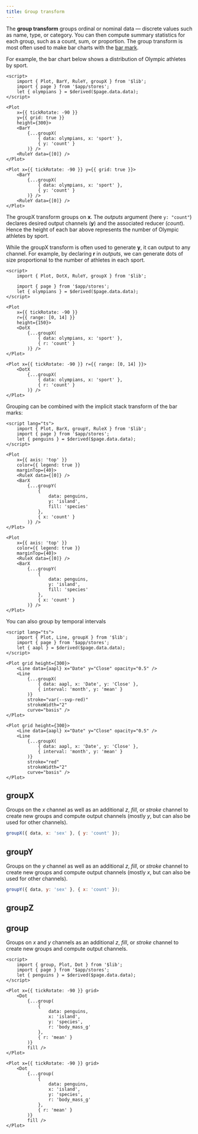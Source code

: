 ```yaml
---
title: Group transform
---
```


The **group transform** groups ordinal or nominal data — discrete values such as name, type, or category. You can then compute summary statistics for each group, such as a count, sum, or proportion. The group transform is most often used to make bar charts with the [bar mark](/marks/bar).

For example, the bar chart below shows a distribution of Olympic athletes by sport.

```svelte live
<script>
    import { Plot, BarY, RuleY, groupX } from '$lib';
    import { page } from '$app/stores';
    let { olympians } = $derived($page.data.data);
</script>

<Plot
    x={{ tickRotate: -90 }}
    y={{ grid: true }}
    height={300}>
    <BarY
        {...groupX(
            { data: olympians, x: 'sport' },
            { y: 'count' }
        )} />
    <RuleY data={[0]} />
</Plot>
```

```svelte
<Plot x={{ tickRotate: -90 }} y={{ grid: true }}>
    <BarY
        {...groupX(
            { data: olympians, x: 'sport' },
            { y: 'count' }
        )} />
    <RuleY data={[0]} />
</Plot>
```

The groupX transform groups on **x**. The _outputs_ argument (here `y: "count"`) declares desired output channels (**y**) and the associated reducer (_count_). Hence the height of each bar above represents the number of Olympic athletes by sport.

While the groupX transform is often used to generate **y**, it can output to any channel. For example, by declaring **r** in _outputs_, we can generate dots of size proportional to the number of athletes in each sport.

```svelte live
<script>
    import { Plot, DotX, RuleY, groupX } from '$lib';

    import { page } from '$app/stores';
    let { olympians } = $derived($page.data.data);
</script>

<Plot
    x={{ tickRotate: -90 }}
    r={{ range: [0, 14] }}
    height={150}>
    <DotX
        {...groupX(
            { data: olympians, x: 'sport' },
            { r: 'count' }
        )} />
</Plot>
```

```svelte
<Plot x={{ tickRotate: -90 }} r={{ range: [0, 14] }}>
    <DotX
        {...groupX(
            { data: olympians, x: 'sport' },
            { r: 'count' }
        )} />
</Plot>
```

Grouping can be combined with the implicit stack transform of the bar marks:

```svelte live
<script lang="ts">
    import { Plot, BarX, groupY, RuleX } from '$lib';
    import { page } from '$app/stores';
    let { penguins } = $derived($page.data.data);
</script>

<Plot
    x={{ axis: 'top' }}
    color={{ legend: true }}
    marginTop={40}>
    <RuleX data={[0]} />
    <BarX
        {...groupY(
            {
                data: penguins,
                y: 'island',
                fill: 'species'
            },
            { x: 'count' }
        )} />
</Plot>
```

```svelte
<Plot
    x={{ axis: 'top' }}
    color={{ legend: true }}
    marginTop={40}>
    <RuleX data={[0]} />
    <BarX
        {...groupY(
            {
                data: penguins,
                y: 'island',
                fill: 'species'
            },
            { x: 'count' }
        )} />
</Plot>
```

You can also group by temporal intervals

```svelte live
<script lang="ts">
    import { Plot, Line, groupX } from '$lib';
    import { page } from '$app/stores';
    let { aapl } = $derived($page.data.data);
</script>

<Plot grid height={300}>
    <Line data={aapl} x="Date" y="Close" opacity="0.5" />
    <Line
        {...groupX(
            { data: aapl, x: 'Date', y: 'Close' },
            { interval: 'month', y: 'mean' }
        )}
        stroke="var(--svp-red)"
        strokeWidth="2" 
        curve="basis" />
</Plot>
```
```svelte
<Plot grid height={300}>
    <Line data={aapl} x="Date" y="Close" opacity="0.5" />
    <Line
        {...groupX(
            { data: aapl, x: 'Date', y: 'Close' },
            { interval: 'month', y: 'mean' }
        )}
        stroke="red"
        strokeWidth="2" 
        curve="basis" />
</Plot>
```

## groupX

Groups on the _x_ channel as well as an additional _z_, _fill_, or _stroke_ channel to create new groups and compute output channels (mostly _y_, but can also be used for other channels).

```js
groupX({ data, x: 'sex' }, { y: 'count' });
```

## groupY

Groups on the _y_ channel as well as an additional _z_, _fill_, or _stroke_ channel to create new groups and compute output channels (mostly _x_, but can also be used for other channels).

```js
groupY({ data, y: 'sex' }, { x: 'count' });
```

## groupZ

## group

Groups on _x_ and _y_ channels as an additional _z_, _fill_, or _stroke_ channel to create new groups and compute output channels.

```svelte live
<script>
    import { group, Plot, Dot } from '$lib';
    import { page } from '$app/stores';
    let { penguins } = $derived($page.data.data);
</script>

<Plot x={{ tickRotate: -90 }} grid>
    <Dot
        {...group(
            {
                data: penguins,
                x: 'island',
                y: 'species',
                r: 'body_mass_g'
            },
            { r: 'mean' }
        )}
        fill />
</Plot>
```

```svelte
<Plot x={{ tickRotate: -90 }} grid>
    <Dot
        {...group(
            {
                data: penguins,
                x: 'island',
                y: 'species',
                r: 'body_mass_g'
            },
            { r: 'mean' }
        )}
        fill />
</Plot>
```
